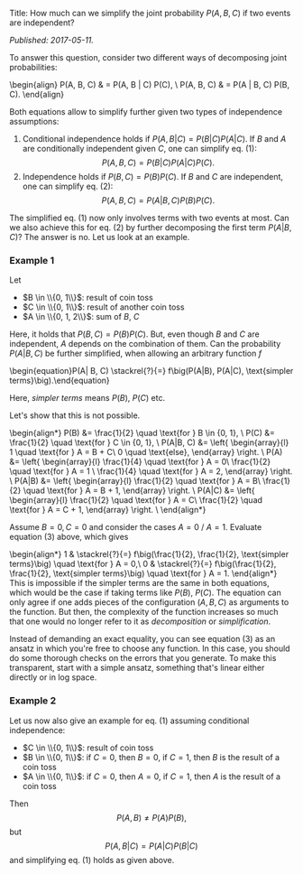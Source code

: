 Title: How much can we simplify the joint probability $P(A, B, C)$ if two events are independent?

*Published: 2017-05-11.*

To answer this question, consider two different ways of decomposing joint probabilities:

\begin{align}
P(A, B, C) & = P(A, B | C) P(C),    \\
P(A, B, C) & = P(A | B, C) P(B, C).
\end{align}

Both equations allow to simplify further given two types of independence assumptions:

1. Conditional independence holds if $P(A, B | C) =  P(B | C) P(A | C)$. If $B$ and $A$ are conditionally independent given $C$, one can simplify eq. (1):
$$ P(A, B, C) = P(B | C) P(A | C) P(C).$$
2. Independence holds if $P(B, C) = P(B) P(C)$. If $B$ and $C$ are independent, one can simplify eq. (2):
$$ P(A, B, C) =  P(A | B, C) P(B) P(C).$$

The simplified eq. (1) now only involves terms with two events at most. 
Can we also achieve this for eq. (2) by further decomposing the first term $P(A | B, C)$? The answer is no. Let us look at an example.

### Example 1

Let

* $B \in \\{0, 1\\}$: result of coin toss
* $C \in \\{0, 1\\}$: result of another coin toss
* $A \in \\{0, 1, 2\\}$: sum of $B$, $C$

Here, it holds that $P(B, C) = P(B) P(C)$. But, even though $B$ and $C$ are independent, $A$ depends on the combination of them. Can the probability $P(A| B, C)$ be further simplified, when allowing an arbitrary function $f$

\begin{equation}P(A| B, C) \stackrel{?}{=} f\big(P(A|B), P(A|C), \text{simpler terms}\big).\end{equation}

Here, *simpler terms* means $P(B)$, $P(C)$ etc.

Let's show that this is not possible.

\begin{align*}
P(B) &= \frac{1}{2} \quad \text{for } B \in \{0, 1\}, \\
P(C) &= \frac{1}{2} \quad \text{for } C \in \{0, 1\}, \\
P(A|B, C) &= \left\{ \begin{array}{l} 1 \quad \text{for } A = B + C\\ 0 \quad \text{else}, \end{array} \right. \\
P(A) &= \left\{ \begin{array}{l} \frac{1}{4} \quad \text{for } A = 0\\ \frac{1}{2} \quad \text{for } A = 1 \\ \frac{1}{4} \quad \text{for } A = 2, \end{array} \right. \\
P(A|B) &= \left\{ \begin{array}{l} \frac{1}{2} \quad \text{for } A = B\\ \frac{1}{2} \quad \text{for } A = B + 1, \end{array} \right. \\
P(A|C) &= \left\{ \begin{array}{l} \frac{1}{2} \quad \text{for } A = C\\ \frac{1}{2} \quad \text{for } A = C + 1, \end{array} \right. \\
\end{align*}

Assume $B=0, C=0$ and consider the cases $A=0$ / $A=1$. Evaluate equation (3) above, which gives

\begin{align*}
1 & \stackrel{?}{=} f\big(\frac{1}{2}, \frac{1}{2}, \text{simpler terms}\big) \quad \text{for } A = 0,\\
0 & \stackrel{?}{=} f\big(\frac{1}{2}, \frac{1}{2}, \text{simpler terms}\big) \quad \text{for } A = 1.
\end{align*}
This is impossible if the simpler terms are the same in both equations, which would be the case if taking terms like $P(B)$, $P(C)$. The equation can only agree if one adds pieces of the configuration $(A, B, C)$ as arguments to the function. But then, the complexity of the function increases so much that one would no longer refer to it as *decomposition* or *simplification*.

Instead of demanding an exact equality, you can see equation (3) as an ansatz in which you're free to choose any function. In this case, you should do some thorough checks on the errors that you generate. To make this transparent, start with a simple ansatz, something that's linear either directly or in log space.


### Example 2

Let us now also give an example for eq. (1) assuming conditional independence:

* $C \in \\{0, 1\\}$: result of coin toss
* $B \in \\{0, 1\\}$: if $C=0$, then $B=0$, if $C=1$, then $B$ is the result of a coin toss
* $A \in \\{0, 1\\}$: if $C=0$, then $A=0$, if $C=1$, then $A$ is the result of a coin toss

Then
$$P(A, B) \neq P(A) P(B),$$
but
$$P(A, B| C) = P(A|C) P(B|C)$$
and simplifying eq. (1) holds as given above.